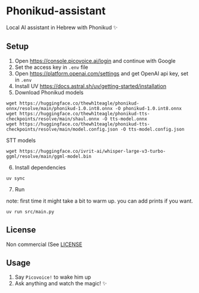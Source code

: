# Phonikud-assistant

Local AI assistant in Hebrew with Phonikud ✨

## Setup

1. Open https://console.picovoice.ai/login and continue with Google
2. Set the access key in `.env` file
3. Open https://platform.openai.com/settings and get OpenAI api key, set in `.env`
4. Install UV https://docs.astral.sh/uv/getting-started/installation
5. Download Phonikud models

```console
wget https://huggingface.co/thewh1teagle/phonikud-onnx/resolve/main/phonikud-1.0.int8.onnx -O phonikud-1.0.int8.onnx
wget https://huggingface.co/thewh1teagle/phonikud-tts-checkpoints/resolve/main/shaul.onnx -O tts-model.onnx
wget https://huggingface.co/thewh1teagle/phonikud-tts-checkpoints/resolve/main/model.config.json -O tts-model.config.json
```

STT models

```console
wget https://huggingface.co/ivrit-ai/whisper-large-v3-turbo-ggml/resolve/main/ggml-model.bin
```

6. Install dependencies

```console
uv sync
```

7. Run

note: first time it might take a bit to warm up. you can add prints if you want.

```console
uv run src/main.py
```

## License

Non commercial (See [LICENSE](LICENSE)

## Usage

1. Say `Picovoice!` to wake him up
2. Ask anything and watch the magic! ✨
